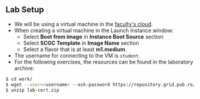 ## Lab Setup

  * We will be using a virtual machine in the [faculty's cloud](http://cloud.grid.pub.ro/).
  * When creating a virtual machine in the Launch Instance window:
    * Select **Boot from image** in **Instance Boot Source** section
    * Select **SCGC Template** in **Image Name** section
    * Select a flavor that is at least **m1.medium**.
  * The username for connecting to the VM is `student`.
  * For the following exercises, the resources can be found in the laboratory archive:

```bash
$ cd work/
$ wget --user=<username> --ask-password https://repository.grid.pub.ro/cs/scgc/laboratoare/lab-cert.zip
$ unzip lab-cert.zip
```

